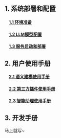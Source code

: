 ## 1. 系统部署和配置
#### &ensp;&ensp;[1.1 环境准备](https://github.com/lxwcodemonkey/supersonic/wiki/%E7%8E%AF%E5%A2%83%E5%87%86%E5%A4%87)
#### &ensp;&ensp;[1.2 LLM模型配置](https://github.com/lxwcodemonkey/supersonic/wiki/LLM%E6%A8%A1%E5%9E%8B%E9%85%8D%E7%BD%AE)
#### &ensp;&ensp;[1.3 服务启动和部署](https://github.com/lxwcodemonkey/supersonic/wiki/%E6%9C%8D%E5%8A%A1%E5%90%AF%E5%8A%A8%E5%92%8C%E9%83%A8%E7%BD%B2)
## 2. 用户使用手册
#### &ensp;&ensp;[2.1 语义建模使用手册](https://github.com/lxwcodemonkey/supersonic/wiki/%E8%AF%AD%E4%B9%89%E6%A8%A1%E5%9E%8B%E4%BD%BF%E7%94%A8%E6%89%8B%E5%86%8C)
#### &ensp;&ensp;[2.2 第三方插件使用手册](https://github.com/lxwcodemonkey/supersonic/wiki/%E7%AC%AC%E4%B8%89%E6%96%B9%E6%8F%92%E4%BB%B6%E4%BD%BF%E7%94%A8%E6%89%8B%E5%86%8C)
#### &ensp;&ensp;[2.3 智能助理使用手册](https://github.com/lxwcodemonkey/supersonic/wiki/%E6%99%BA%E8%83%BD%E5%8A%A9%E7%90%86%E4%BD%BF%E7%94%A8%E6%89%8B%E5%86%8C)

## 3. 开发手册

马上就写~